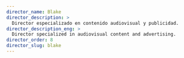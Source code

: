 ```yaml
---
director_name: Blake
director_description: >
  Director especializado en contenido audiovisual y publicidad.
director_description_eng: >
  Director specialized in audiovisual content and advertising.
director_order: 8
director_slug: blake
---
```

